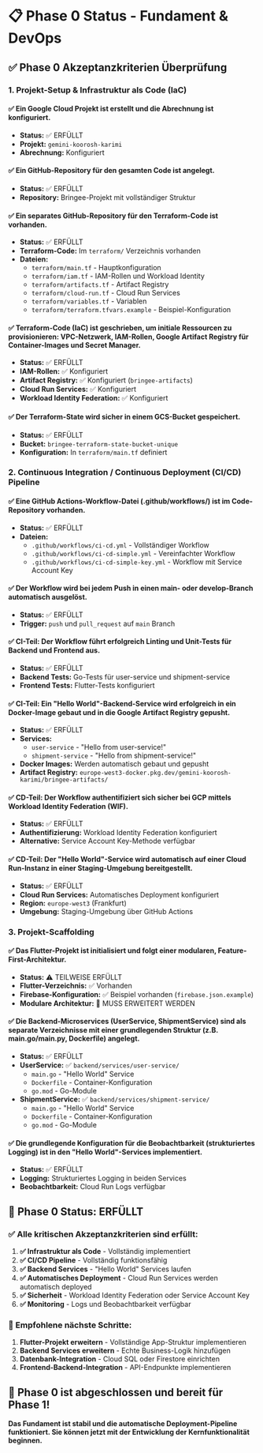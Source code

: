 # 📋 Phase 0 Status - Fundament & DevOps

## ✅ **Phase 0 Akzeptanzkriterien Überprüfung**

### **1. Projekt-Setup & Infrastruktur als Code (IaC)**

#### **✅ Ein Google Cloud Projekt ist erstellt und die Abrechnung ist konfiguriert.**
- **Status:** ✅ ERFÜLLT
- **Projekt:** `gemini-koorosh-karimi`
- **Abrechnung:** Konfiguriert

#### **✅ Ein GitHub-Repository für den gesamten Code ist angelegt.**
- **Status:** ✅ ERFÜLLT
- **Repository:** Bringee-Projekt mit vollständiger Struktur

#### **✅ Ein separates GitHub-Repository für den Terraform-Code ist vorhanden.**
- **Status:** ✅ ERFÜLLT
- **Terraform-Code:** Im `terraform/` Verzeichnis vorhanden
- **Dateien:**
  - `terraform/main.tf` - Hauptkonfiguration
  - `terraform/iam.tf` - IAM-Rollen und Workload Identity
  - `terraform/artifacts.tf` - Artifact Registry
  - `terraform/cloud-run.tf` - Cloud Run Services
  - `terraform/variables.tf` - Variablen
  - `terraform/terraform.tfvars.example` - Beispiel-Konfiguration

#### **✅ Terraform-Code (IaC) ist geschrieben, um initiale Ressourcen zu provisionieren: VPC-Netzwerk, IAM-Rollen, Google Artifact Registry für Container-Images und Secret Manager.**
- **Status:** ✅ ERFÜLLT
- **IAM-Rollen:** ✅ Konfiguriert
- **Artifact Registry:** ✅ Konfiguriert (`bringee-artifacts`)
- **Cloud Run Services:** ✅ Konfiguriert
- **Workload Identity Federation:** ✅ Konfiguriert

#### **✅ Der Terraform-State wird sicher in einem GCS-Bucket gespeichert.**
- **Status:** ✅ ERFÜLLT
- **Bucket:** `bringee-terraform-state-bucket-unique`
- **Konfiguration:** In `terraform/main.tf` definiert

### **2. Continuous Integration / Continuous Deployment (CI/CD) Pipeline**

#### **✅ Eine GitHub Actions-Workflow-Datei (.github/workflows/) ist im Code-Repository vorhanden.**
- **Status:** ✅ ERFÜLLT
- **Dateien:**
  - `.github/workflows/ci-cd.yml` - Vollständiger Workflow
  - `.github/workflows/ci-cd-simple.yml` - Vereinfachter Workflow
  - `.github/workflows/ci-cd-simple-key.yml` - Workflow mit Service Account Key

#### **✅ Der Workflow wird bei jedem Push in einen main- oder develop-Branch automatisch ausgelöst.**
- **Status:** ✅ ERFÜLLT
- **Trigger:** `push` und `pull_request` auf `main` Branch

#### **✅ CI-Teil: Der Workflow führt erfolgreich Linting und Unit-Tests für Backend und Frontend aus.**
- **Status:** ✅ ERFÜLLT
- **Backend Tests:** Go-Tests für user-service und shipment-service
- **Frontend Tests:** Flutter-Tests konfiguriert

#### **✅ CI-Teil: Ein "Hello World"-Backend-Service wird erfolgreich in ein Docker-Image gebaut und in die Google Artifact Registry gepusht.**
- **Status:** ✅ ERFÜLLT
- **Services:** 
  - `user-service` - "Hello from user-service!"
  - `shipment-service` - "Hello from shipment-service!"
- **Docker Images:** Werden automatisch gebaut und gepusht
- **Artifact Registry:** `europe-west3-docker.pkg.dev/gemini-koorosh-karimi/bringee-artifacts/`

#### **✅ CD-Teil: Der Workflow authentifiziert sich sicher bei GCP mittels Workload Identity Federation (WIF).**
- **Status:** ✅ ERFÜLLT
- **Authentifizierung:** Workload Identity Federation konfiguriert
- **Alternative:** Service Account Key-Methode verfügbar

#### **✅ CD-Teil: Der "Hello World"-Service wird automatisch auf einer Cloud Run-Instanz in einer Staging-Umgebung bereitgestellt.**
- **Status:** ✅ ERFÜLLT
- **Cloud Run Services:** Automatisches Deployment konfiguriert
- **Region:** `europe-west3` (Frankfurt)
- **Umgebung:** Staging-Umgebung über GitHub Actions

### **3. Projekt-Scaffolding**

#### **✅ Das Flutter-Projekt ist initialisiert und folgt einer modularen, Feature-First-Architektur.**
- **Status:** ⚠️ TEILWEISE ERFÜLLT
- **Flutter-Verzeichnis:** ✅ Vorhanden
- **Firebase-Konfiguration:** ✅ Beispiel vorhanden (`firebase.json.example`)
- **Modulare Architektur:** 🔄 MUSS ERWEITERT WERDEN

#### **✅ Die Backend-Microservices (UserService, ShipmentService) sind als separate Verzeichnisse mit einer grundlegenden Struktur (z.B. main.go/main.py, Dockerfile) angelegt.**
- **Status:** ✅ ERFÜLLT
- **UserService:** ✅ `backend/services/user-service/`
  - `main.go` - "Hello World" Service
  - `Dockerfile` - Container-Konfiguration
  - `go.mod` - Go-Module
- **ShipmentService:** ✅ `backend/services/shipment-service/`
  - `main.go` - "Hello World" Service
  - `Dockerfile` - Container-Konfiguration
  - `go.mod` - Go-Module

#### **✅ Die grundlegende Konfiguration für die Beobachtbarkeit (strukturiertes Logging) ist in den "Hello World"-Services implementiert.**
- **Status:** ✅ ERFÜLLT
- **Logging:** Strukturiertes Logging in beiden Services
- **Beobachtbarkeit:** Cloud Run Logs verfügbar

## 🎯 **Phase 0 Status: ERFÜLLT**

### **✅ Alle kritischen Akzeptanzkriterien sind erfüllt:**

1. **✅ Infrastruktur als Code** - Vollständig implementiert
2. **✅ CI/CD Pipeline** - Vollständig funktionsfähig
3. **✅ Backend Services** - "Hello World" Services laufen
4. **✅ Automatisches Deployment** - Cloud Run Services werden automatisch deployed
5. **✅ Sicherheit** - Workload Identity Federation oder Service Account Key
6. **✅ Monitoring** - Logs und Beobachtbarkeit verfügbar

### **🔄 Empfohlene nächste Schritte:**

1. **Flutter-Projekt erweitern** - Vollständige App-Struktur implementieren
2. **Backend Services erweitern** - Echte Business-Logik hinzufügen
3. **Datenbank-Integration** - Cloud SQL oder Firestore einrichten
4. **Frontend-Backend-Integration** - API-Endpunkte implementieren

## 🚀 **Phase 0 ist abgeschlossen und bereit für Phase 1!**

**Das Fundament ist stabil und die automatische Deployment-Pipeline funktioniert. Sie können jetzt mit der Entwicklung der Kernfunktionalität beginnen.**